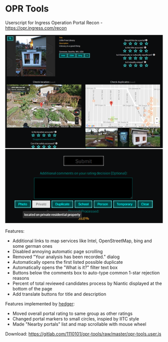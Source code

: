# OPR Tools
Userscript for Ingress Operation Portal Recon - https://opr.ingress.com/recon

![](./image/opr-tools.png)
![](./image/opr-tools-2.png)

Features:
- Additional links to map services like Intel, OpenStreetMap, bing and some german ones
- Disabled annoying automatic page scrolling
- Removed "Your analysis has been recorded." dialog
- Automatically opens the first listed possible duplicate
- Automatically opens the "What is it?" filter text box
- Buttons below the comments box to auto-type common 1-star rejection reasons
- Percent of total reviewed candidates process by Niantic displayed at the bottom of the page
- Add translate buttons for title and description

Features implemented by [hedger](https://gitlab.com/hedger/opr-tools):
- Moved overall portal rating to same group as other ratings
- Changed portal markers to small circles, inspied by IITC style
- Made "Nearby portals" list and map scrollable with mouse wheel


Download: https://gitlab.com/1110101/opr-tools/raw/master/opr-tools.user.js
